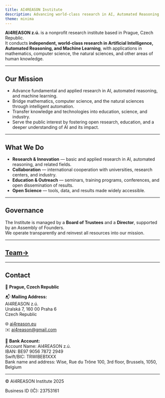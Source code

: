```yaml
---
title: AI4REASON Institute
description: Advancing world-class research in AI, Automated Reasoning, and Machine Learning.
theme: minima
---
```



**AI4REASON z.ú.** is a nonprofit research institute based in Prague, Czech Republic.  
It conducts **independent, world-class research in Artificial Intelligence, Automated Reasoning, and Machine Learning**, with applications in mathematics, computer science, the natural sciences, and other areas of human knowledge.

---

## Our Mission
- Advance fundamental and applied research in AI, automated reasoning, and machine learning.  
- Bridge mathematics, computer science, and the natural sciences through intelligent automation.  
- Transfer knowledge and technologies into education, science, and industry.  
- Serve the public interest by fostering open research, education, and a deeper understanding of AI and its impact.

---

## What We Do
- **Research & Innovation** — basic and applied research in AI, automated reasoning, and related fields.  
- **Collaboration** — international cooperation with universities, research centers, and industry.  
- **Education & Outreach** — seminars, training programs, conferences, and open dissemination of results.  
- **Open Science** — tools, data, and results made widely accessible.

---

## Governance
The Institute is managed by a **Board of Trustees** and a **Director**, supported by an Assembly of Founders.  
We operate transparently and reinvest all resources into our mission.

---

## [Team→](people.md)

---


## Contact
📍 **Prague, Czech Republic**  

📬 **Mailing Address:**  
AI4REASON z.ú.<br>
Uralská 7, 160 00 Praha 6<br>
Czech Republic 

🌐 [ai4reason.eu](https://ai4reason.eu)<br>
✉️ ai4reason@gmail.com

🏦 **Bank Account:**  
Account Name: AI4REASON z.ú.<br>
IBAN: BE97 9056 7872 2949<br>
Swift/BIC: TRWIBEB1XXX<br>
Bank name and address: Wise, Rue du Trône 100, 3rd floor, Brussels, 1050, Belgium

---

© AI4REASON Institute 2025

Business ID (IČ): 23753161
